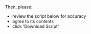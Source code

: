 
Then, please:
- review the script below for accuracy
- agree to its contents
- click 'Download Script'
